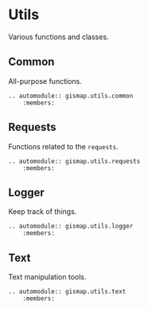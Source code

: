 # Utils

Various functions and classes.

## Common

All-purpose functions.

```{eval-rst}
.. automodule:: gismap.utils.common
    :members:
```

## Requests

Functions related to the `requests`.

```{eval-rst}
.. automodule:: gismap.utils.requests
    :members:
```

## Logger

Keep track of things.

```{eval-rst}
.. automodule:: gismap.utils.logger
    :members:
```

## Text

Text manipulation tools.

```{eval-rst}
.. automodule:: gismap.utils.text
    :members:
```
